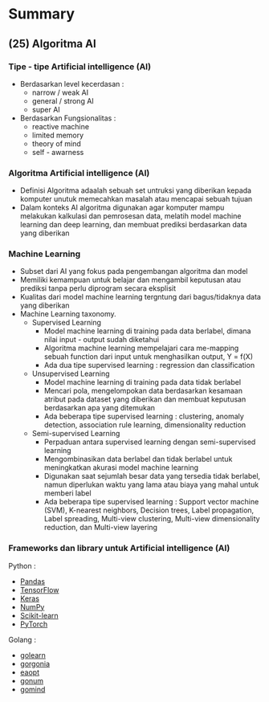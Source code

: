 # Summary

## (25) Algoritma AI

### Tipe - tipe Artificial intelligence (AI)
- Berdasarkan level kecerdasan :
    - narrow / weak AI
    - general / strong AI
    - super AI
- Berdasarkan Fungsionalitas :
    - reactive machine
    - limited memory
    - theory of mind
    - self - awarness

### Algoritma Artificial intelligence (AI)
- Definisi Algoritma adaalah sebuah set untruksi yang diberikan kepada komputer unutuk memecahkan masalah atau mencapai sebuah tujuan
- Dalam konteks AI algoritma digunakan agar komputer mampu melakukan kalkulasi dan pemrosesan data, melatih model machine learning dan deep learning, dan membuat prediksi berdasarkan data yang diberikan

### Machine Learning
- Subset dari AI yang fokus pada pengembangan algoritma dan model
- Memiliki kemampuan untuk belajar dan mengambil keputusan atau prediksi tanpa perlu diprogram secara eksplisit
- Kualitas dari model machine learning tergntung dari bagus/tidaknya data yang diberikan
-  Machine Learning taxonomy.
    - Supervised Learning
        - Model machine learning di training pada data berlabel, dimana nilai input - output sudah diketahui
        - Algoritma machine learning mempelajari cara me-mapping sebuah function dari input untuk menghasilkan output, Y = f(X)
        - Ada dua tipe supervised learning : regression dan classification
    - Unsupervised Learning
        - Model machine learning di training pada data tidak berlabel
        - Mencari pola, mengelompokan data berdasarkan kesamaan atribut pada dataset yang diberikan dan membuat keputusan berdasarkan apa yang ditemukan
        - Ada beberapa tipe supervised learning : clustering, anomaly detection, association rule learning, dimensionality reduction
    - Semi-supervised Learning
        - Perpaduan antara supervised learning dengan semi-supervised learning
        - Mengombinasikan data berlabel dan tidak berlabel untuk meningkatkan akurasi model machine learning
        - Digunakan saat sejumlah besar data yang tersedia tidak berlabel, namun diperlukan waktu yang lama atau biaya yang mahal untuk memberi label
        - Ada beberapa tipe supervised learning : Support vector machine (SVM), K-nearest neighbors, Decision trees, Label propagation, Label spreading, Multi-view clustering, Multi-view dimensionality reduction, dan Multi-view layering 



### Frameworks dan library untuk Artificial intelligence (AI)

Python : 
- [Pandas](https://pandas.pydata.org/)
- [TensorFlow](https://www.tensorflow.org/)
- [Keras](https://keras.io/)
- [NumPy](https://numpy.org)
- [Scikit-learn](https://scikit-learn.org/)
- [PyTorch](https://pytorch.org/)

Golang :
- [golearn](https://github.com/golang-basic/golearn)
- [gorgonia](https://github.com/gorgonia/gorgonia)
- [eaopt](https://github.com/MaxHalford/eaopt)
- [gonum](https://github.com/gonum/gonum)
- [gomind](https://github.com/surenderthakran/gomind)